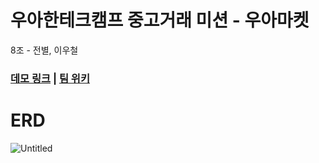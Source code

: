 # 우아한테크캠프 중고거래 미션 - 우아마켓

8조 - 전별, 이우철

### [데모 링크](http://3.38.148.41/) | [팀 위키](https://github.com/woowa-techcamp-2022/web-fleemarket-08/wiki)

# ERD

![Untitled](https://user-images.githubusercontent.com/49304239/187055143-096b7c1c-3c9d-456a-ad68-6f4923af4a42.png)
